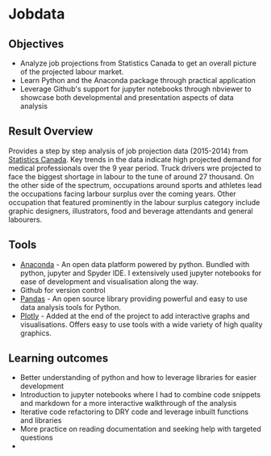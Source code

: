 # Jobdata
  
## Objectives

* Analyze job projections from Statistics Canada to get an overall picture of the projected labour market. 
* Learn Python and the Anaconda package through practical application
* Leverage Github's support for jupyter notebooks through nbviewer to showcase both developmental and presentation aspects of data analysis

## Result Overview

Provides a step by step analysis of job projection data (2015-2014) from [Statistics Canada](http://www.statcan.gc.ca). Key trends in the data indicate high projected demand for medical professionals over the 9 year period. Truck drivers wre projected to face the biggest shortage in labour to the tune of around 27 thousand. On the other side of the spectrum, occupations around sports and athletes lead the occupations facing larbour surplus over the coming years. Other occupation that featured prominently in the labour surplus category include graphic designers, illustrators, food and beverage attendants and general labourers.

## Tools

* [Anaconda](https://www.continuum.io/why-anaconda) - An open data platform powered by python. Bundled with python, jupyter and Spyder IDE. I extensively used jupyter notebooks for ease of development and visualisation along the way.
* Github for version control
* [Pandas](http://pandas.pydata.org/) - An open source library providing powerful and easy to use data analysis tools for Python. 
* [Plotly](https://plot.ly/) - Added at the end of the project to add interactive graphs and visualisations. Offers easy to use tools with a wide variety of high quality graphics.

## Learning outcomes

* Better understanding of python and how to leverage libraries for easier development
* Introduction to jupyter notebooks where I had to combine code snippets and markdown for a more interactive walkthrough of the analysis
* Iterative code refactoring to DRY code and leverage inbuilt functions and libraries
* More practice on reading documentation and seeking help with targeted questions
* 
